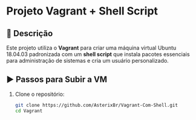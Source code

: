 # Projeto Vagrant + Shell Script

## 📌 Descrição

Este projeto utiliza o **Vagrant** para criar uma máquina virtual Ubuntu 18.04.03 padronizada com um **shell script** que instala pacotes essenciais para administração de sistemas e cria um usuário personalizado.

## ▶️ Passos para Subir a VM

1. Clone o repositório:
   ```bash
   git clone https://github.com/AsterixBr/Vagrant-Com-Shell.git
   cd Vagrant
